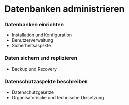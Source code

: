 # Datenbanken administrieren

### Datenbanken einrichten
+ Installation und Konfiguration
+ Benutzerverwaltung
+ Sicherheitsaspekte

### Daten sichern und replizieren
+ Backup und Recovery

### Datenschutzaspekte beschreiben
+ Datenschutzgesetze
+ Organisatorische und technische Umsetzung